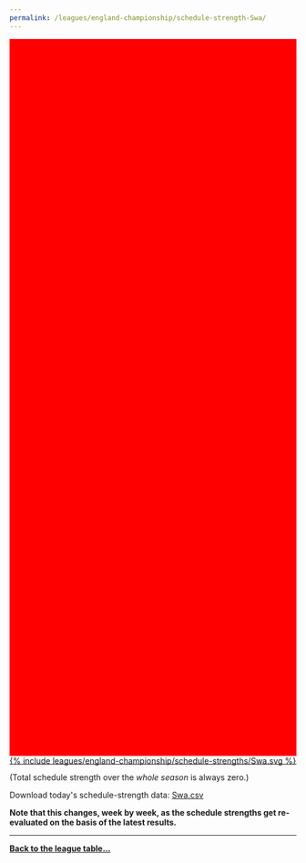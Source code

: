 ```yaml
---
permalink: /leagues/england-championship/schedule-strength-Swa/
---
```


<style>
.svg-wrap {
    background-color:red;
    height:0;
    padding-top:250%; /* 350px/550px */
    position: relative;
}

svg {
    background-color: white;
    height: 100%;
    display:block;
    width: 100%;
    position: absolute;
    top:0;
    left:0;
}
</style>


<div class="svg-wrap">
{% include leagues/england-championship/schedule-strengths/Swa.svg %}
</div>

-----

(Total schedule strength over the *whole season* is always zero.)


Download today's schedule-strength data: [Swa.csv](/assets/leagues/england-championship/2020/schedule-strengths/Swa.csv)

**Note that this changes, week by week, as the schedule strengths get re-evaluated on the
basis of the latest results.**

-----

[**Back to the league table...**](/leagues/england-championship)


